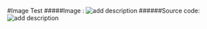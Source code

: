 #Image Test
#####Image :
![add description](http://www.google.com/images/logo.gif)
######Source code:
	![add description](http://www.google.com/image/logo.gif)